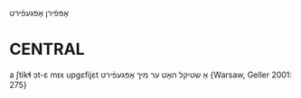 אָפּפֿירן
אָפּגעפֿירט

CENTRAL
========

a ʃtikɬ ɔt-ɛ mᵻx upgɛfijɛt אַ שטיקל האָט ער מיך אָפּגעפֿירט {Warsaw, Geller 2001: 275}